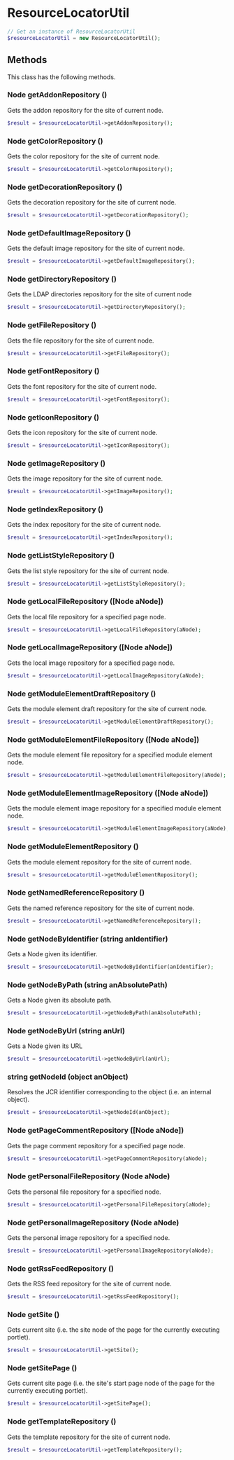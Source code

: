 # ResourceLocatorUtil

```php
// Get an instance of ResourceLocatorUtil
$resourceLocatorUtil = new ResourceLocatorUtil();
```


## Methods
This class has the following methods.


### Node getAddonRepository ()
Gets the addon repository for the site of current node.

```php
$result = $resourceLocatorUtil->getAddonRepository();
```


### Node getColorRepository ()
Gets the color repository for the site of current node.

```php
$result = $resourceLocatorUtil->getColorRepository();
```


### Node getDecorationRepository ()
Gets the decoration repository for the site of current node.

```php
$result = $resourceLocatorUtil->getDecorationRepository();
```


### Node getDefaultImageRepository ()
Gets the default image repository for the site of current node.

```php
$result = $resourceLocatorUtil->getDefaultImageRepository();
```


### Node getDirectoryRepository ()
Gets the LDAP directories repository for the site of current node

```php
$result = $resourceLocatorUtil->getDirectoryRepository();
```


### Node getFileRepository ()
Gets the file repository for the site of current node.

```php
$result = $resourceLocatorUtil->getFileRepository();
```


### Node getFontRepository ()
Gets the font repository for the site of current node.

```php
$result = $resourceLocatorUtil->getFontRepository();
```


### Node getIconRepository ()
Gets the icon repository for the site of current node.

```php
$result = $resourceLocatorUtil->getIconRepository();
```


### Node getImageRepository ()
Gets the image repository for the site of current node.

```php
$result = $resourceLocatorUtil->getImageRepository();
```


### Node getIndexRepository ()
Gets the index repository for the site of current node.

```php
$result = $resourceLocatorUtil->getIndexRepository();
```


### Node getListStyleRepository ()
Gets the list style repository for the site of current node.

```php
$result = $resourceLocatorUtil->getListStyleRepository();
```


### Node getLocalFileRepository ([Node aNode])
Gets the local file repository for a specified page node.

```php
$result = $resourceLocatorUtil->getLocalFileRepository(aNode);
```


### Node getLocalImageRepository ([Node aNode])
Gets the local image repository for a specified page node.

```php
$result = $resourceLocatorUtil->getLocalImageRepository(aNode);
```


### Node getModuleElementDraftRepository ()
Gets the module element draft repository for the site of current node.

```php
$result = $resourceLocatorUtil->getModuleElementDraftRepository();
```


### Node getModuleElementFileRepository ([Node aNode])
Gets the module element file repository for a specified module element node.

```php
$result = $resourceLocatorUtil->getModuleElementFileRepository(aNode);
```


### Node getModuleElementImageRepository ([Node aNode])
Gets the module element image repository for a specified module element node.

```php
$result = $resourceLocatorUtil->getModuleElementImageRepository(aNode);
```


### Node getModuleElementRepository ()
Gets the module element repository for the site of current node.

```php
$result = $resourceLocatorUtil->getModuleElementRepository();
```


### Node getNamedReferenceRepository ()
Gets the named reference repository for the site of current node.

```php
$result = $resourceLocatorUtil->getNamedReferenceRepository();
```


### Node getNodeByIdentifier (string anIdentifier)
Gets a Node given its identifier.

```php
$result = $resourceLocatorUtil->getNodeByIdentifier(anIdentifier);
```


### Node getNodeByPath (string anAbsolutePath)
Gets a Node given its absolute path.

```php
$result = $resourceLocatorUtil->getNodeByPath(anAbsolutePath);
```


### Node getNodeByUrl (string anUrl)
Gets a Node given its URL

```php
$result = $resourceLocatorUtil->getNodeByUrl(anUrl);
```


### string getNodeId (object anObject)
Resolves the JCR identifier corresponding to the object (i.e. an internal object).

```php
$result = $resourceLocatorUtil->getNodeId(anObject);
```


### Node getPageCommentRepository ([Node aNode])
Gets the page comment repository for a specified page node.

```php
$result = $resourceLocatorUtil->getPageCommentRepository(aNode);
```


### Node getPersonalFileRepository (Node aNode)
Gets the personal file repository for a specified node.

```php
$result = $resourceLocatorUtil->getPersonalFileRepository(aNode);
```


### Node getPersonalImageRepository (Node aNode)
Gets the personal image repository for a specified node.

```php
$result = $resourceLocatorUtil->getPersonalImageRepository(aNode);
```


### Node getRssFeedRepository ()
Gets the RSS feed repository for the site of current node.

```php
$result = $resourceLocatorUtil->getRssFeedRepository();
```


### Node getSite ()
Gets current site (i.e. the site node of the page for the currently executing portlet).

```php
$result = $resourceLocatorUtil->getSite();
```


### Node getSitePage ()
Gets current site page (i.e. the site's start page node of the page for the currently executing portlet).

```php
$result = $resourceLocatorUtil->getSitePage();
```


### Node getTemplateRepository ()
Gets the template repository for the site of current node.

```php
$result = $resourceLocatorUtil->getTemplateRepository();
```

